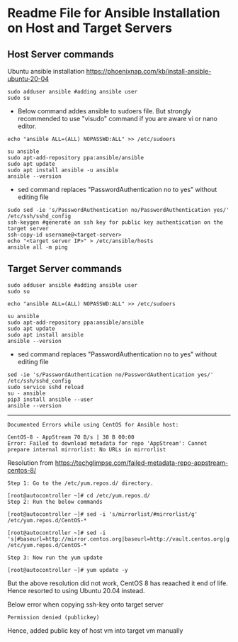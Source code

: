 # Readme File for Ansible Installation on Host and Target Servers
## Host Server commands
Ubuntu ansible installation https://phoenixnap.com/kb/install-ansible-ubuntu-20-04
```
sudo adduser ansible #adding ansible user
sudo su
```
- Below command addes ansible to sudoers file. But strongly recommended to use "visudo" command if you are aware vi or nano editor. 

```
echo "ansible ALL=(ALL) NOPASSWD:ALL" >> /etc/sudoers
```

```
su ansible
sudo apt-add-repository ppa:ansible/ansible
sudo apt update
sudo apt install ansible -u ansible
ansible --version
```

- sed command replaces "PasswordAuthentication no to yes" without editing file

```
sudo sed -ie 's/PasswordAuthentication no/PasswordAuthentication yes/' /etc/ssh/sshd_config
ssh-keygen #generate an ssh key for public key authentication on the target server
ssh-copy-id username@<target-server>
echo "<target server IP>" > /etc/ansible/hosts
ansible all -m ping
```

## Target Server commands
```
sudo adduser ansible #adding ansible user
sudo su
```
```
echo "ansible ALL=(ALL) NOPASSWD:ALL" >> /etc/sudoers
```
```
su ansible
sudo apt-add-repository ppa:ansible/ansible
sudo apt update
sudo apt install ansible
ansible --version
```

- sed command replaces "PasswordAuthentication no to yes" without editing file

```
sed -ie 's/PasswordAuthentication no/PasswordAuthentication yes/' /etc/ssh/sshd_config
sudo service sshd reload
su - ansible
pip3 install ansible --user
ansible --version
```
-------------

```Documented Errors while using CentOS for Ansible host:```

``` 
CentOS-8 - AppStream 70 B/s | 38 B 00:00
Error: Failed to download metadata for repo 'AppStream': Cannot prepare internal mirrorlist: No URLs in mirrorlist 
```
Resolution from https://techglimpse.com/failed-metadata-repo-appstream-centos-8/
```
Step 1: Go to the /etc/yum.repos.d/ directory.

[root@autocontroller ~]# cd /etc/yum.repos.d/
Step 2: Run the below commands

[root@autocontroller ~]# sed -i 's/mirrorlist/#mirrorlist/g' /etc/yum.repos.d/CentOS-*

[root@autocontroller ~]# sed -i 's|#baseurl=http://mirror.centos.org|baseurl=http://vault.centos.org|g' /etc/yum.repos.d/CentOS-*

Step 3: Now run the yum update

[root@autocontroller ~]# yum update -y
 ```

But the above resolution did not work, CentOS 8 has reaached it end of life. Hence resorted to using Ubuntu 20.04 instead.

Below error when copying ssh-key onto target server
```
Permission denied (publickey)
```
Hence, added public key of host vm into target vm manually


